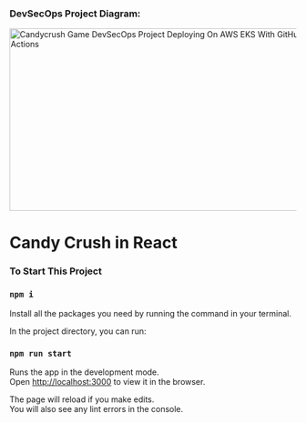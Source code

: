 ### DevSecOps Project Diagram: 
<img width="566" height="321" alt="Candycrush Game DevSecOps Project Deploying On AWS EKS With GitHub Actions" src="https://github.com/user-attachments/assets/3d83719f-b881-4b86-80c2-fc0670f5ec63" />


# Candy Crush in React


### To Start This Project

### `npm i`

Install all the packages you need by running the command in your terminal.

In the project directory, you can run:

### `npm run start`

Runs the app in the development mode.\
Open [http://localhost:3000](http://localhost:3000) to view it in the browser.

The page will reload if you make edits.\
You will also see any lint errors in the console.
